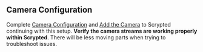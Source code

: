 ## Camera Configuration

Complete [Camera Configuration](/camera-preparation) and [Add the Camera](/add-camera) to Scrypted continuing with this setup. **Verify the camera streams are working properly within Scrypted**. There will be less moving parts when trying to troubleshoot issues.
